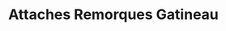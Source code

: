 ---
title: "Attaches Remorques Gatineau"
url: /gatineau/attaches-remorques-gatineau/
shop: Autohaus
---